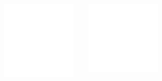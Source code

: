 [<img align="left" src="/assets/metrics-left.svg" alt="Metrics" width="45%">](https://imabanana80.com/)
[<img align="right" src="/assets/metrics-right.svg" alt="Metrics" width="45%">](https://imabanana80.com/)
